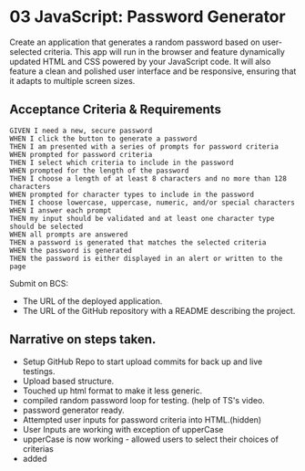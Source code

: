 # 03 JavaScript: Password Generator

Create an application that generates a random password based on user-selected criteria. This app will run in the browser and feature dynamically updated HTML and CSS powered by your JavaScript code. It will also feature a clean and polished user interface and be responsive, ensuring that it adapts to multiple screen sizes.

## Acceptance Criteria & Requirements

```
GIVEN I need a new, secure password
WHEN I click the button to generate a password
THEN I am presented with a series of prompts for password criteria
WHEN prompted for password criteria
THEN I select which criteria to include in the password
WHEN prompted for the length of the password
THEN I choose a length of at least 8 characters and no more than 128 characters
WHEN prompted for character types to include in the password
THEN I choose lowercase, uppercase, numeric, and/or special characters
WHEN I answer each prompt
THEN my input should be validated and at least one character type should be selected
WHEN all prompts are answered
THEN a password is generated that matches the selected criteria
WHEN the password is generated
THEN the password is either displayed in an alert or written to the page
```

Submit on BCS:

- The URL of the deployed application.
- The URL of the GitHub repository with a README describing the project.

## Narrative on steps taken.

- Setup GitHub Repo to start upload commits for back up and live testings.
- Upload based structure.
- Touched up html format to make it less generic.
- compiled random password loop for testing. (help of TS's video.
- password generator ready.
- Attempted user inputs for password criteria into HTML.(hidden)
- User Inputs are working with exception of upperCase
- upperCase is now working - allowed users to select their choices of criterias
- added
